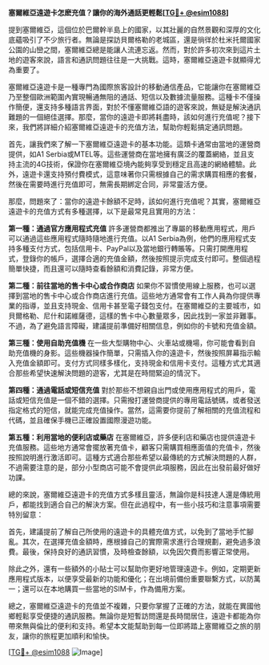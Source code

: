 **塞爾維亞遠遊卡怎麽充值？讓你的海外通話更輕鬆[[TG💪+ @esim1088](https://t.me/s/esim1088)]**

提到塞爾維亞，這個位於巴爾幹半島上的國家，以其壯麗的自然景觀和深厚的文化底蘊吸引了不少旅行者。無論是探訪貝爾格勒的老城區，還是徜徉於杜米托爾國家公園的山巒之間，塞爾維亞總是能讓人流連忘返。然而，對於許多初次來到這片土地的遊客來說，語言和通訊問題往往是一大挑戰。這時，塞爾維亞遠遊卡就顯得尤為重要了。

塞爾維亞遠遊卡是一種專門為國際旅客設計的移動通信產品，它能讓你在塞爾維亞乃至整個歐洲範圍內實現暢通無阻的通話、短信以及數據流量服務。這種卡不僅操作簡便，還支持多種語言界面，對於不懂塞爾維亞語的遊客來說，無疑是解決通訊難題的一個絕佳選擇。那麼，當你的遠遊卡即將耗盡時，該如何進行充值呢？接下來，我們將詳細介紹塞爾維亞遠遊卡的充值方法，幫助你輕鬆搞定通訊問題。

首先，讓我們來了解一下塞爾維亞遠遊卡的基本功能。這類卡通常由當地的運營商提供，如A1 Serbia或MTEL等。這些運營商在當地擁有廣泛的覆蓋網絡，並且支持主流的4G技術，保證你在塞爾維亞境內能夠享受到穩定且高速的網絡體驗。此外，遠遊卡還支持預付費模式，這意味著你只需根據自己的需求購買相應的套餐，然後在需要時進行充值即可，無需長期綁定合同，非常靈活方便。

那麼，問題來了：當你的遠遊卡餘額不足時，該如何進行充值呢？其實，塞爾維亞遠遊卡的充值方式有多種選擇，以下是最常見且實用的方法：

**第一種：通過官方應用程式充值**
許多運營商都推出了專屬的移動應用程式，用戶可以通過這些應用程式隨時隨地進行充值。以A1 Serbia為例，他們的應用程式支持多種支付方式，包括信用卡、PayPal以及當地銀行轉賬等。只需打開應用程式，登錄你的帳戶，選擇合適的充值金額，然後按照提示完成支付即可。整個過程簡單快捷，而且還可以隨時查看餘額和消費記錄，非常方便。

**第二種：前往當地的售卡中心或合作商店**
如果你不習慣使用線上服務，也可以選擇到當地的售卡中心或合作商店進行充值。這些地方通常會有工作人員為你提供專業的指導，並且支持現金、信用卡甚至電子錢包支付。在塞爾維亞的主要城市，如貝爾格勒、尼什和諾維薩德，這樣的售卡中心數量眾多，因此找到一家並非難事。不過，為了避免語言障礙，建議提前準備好相關信息，例如你的卡號和充值金額。

**第三種：使用自助充值機**
在一些大型購物中心、火車站或機場，你可能會看到自助充值機的身影。這些機器操作簡單，只需插入你的遠遊卡，然後按照屏幕指示輸入充值金額即可。支付方式同樣多樣化，支持現金和信用卡支付。這種方式尤其適合那些希望快速解決問題的遊客，尤其是在時間緊迫的情況下。

**第四種：通過電話或短信充值**
對於那些不想親自出門或使用應用程式的用戶，電話或短信充值是一個不錯的選擇。只需撥打運營商提供的專用電話號碼，或者發送指定格式的短信，就能完成充值操作。當然，這需要你提前了解相關的充值流程和代碼，並且確保手機已正確設置國際漫遊功能。

**第五種：利用當地的便利店或藥店**
在塞爾維亞，許多便利店和藥店也提供遠遊卡充值服務。這些地方通常會擺放著充值卡，顧客只需購買相應面值的充值卡，然後按照說明進行激活即可。這種方式適合那些希望以最傳統的方式解決問題的人群，不過需要注意的是，部分小型商店可能不會提供此項服務，因此在出發前最好做好功課。

總的來說，塞爾維亞遠遊卡的充值方式多樣且靈活，無論你是科技達人還是傳統用戶，都能找到適合自己的解決方案。但在此過程中，有一些小技巧和注意事項需要特別留意：

首先，建議提前了解自己所使用的遠遊卡的具體充值方式，以免到了當地手忙腳亂。其次，在選擇充值金額時，應根據自己的實際需求進行合理規劃，避免過多浪費。最後，保持良好的通訊習慣，及時檢查餘額，以免因欠費而影響正常使用。

除此之外，還有一些額外的小貼士可以幫助你更好地管理遠遊卡。例如，定期更新應用程式版本，以便享受最新的功能和優化；在出境前備份重要聯繫方式，以防萬一；還可以在本地購買一些當地的SIM卡，作為備用方案。

總之，塞爾維亞遠遊卡的充值並不複雜，只要你掌握了正確的方法，就能在異國他鄉輕鬆享受便捷的通訊服務。無論你是短暫訪問還是長時間居住，遠遊卡都能為你帶來無與倫比的便利和支持。希望本文能幫助到每一位即將踏上塞爾維亞之旅的朋友，讓你的旅程更加順利和愉快。

[[TG💪+ @esim1088](https://t.me/s/esim1088) ![Image](https://i.postimg.cc/4NQfJmqS/Snipaste-2025-05-13-00-14-12.png)]